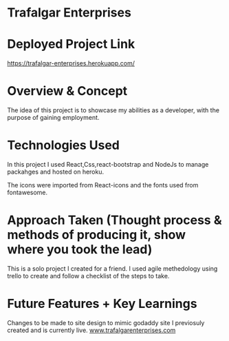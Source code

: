 # Trafalgar Enterprises 

# Deployed Project Link
https://trafalgar-enterprises.herokuapp.com/

# Overview & Concept
The idea of this project is to showcase my abilities as a developer, with the purpose of gaining employment.

# Technologies Used
In this project I used React,Css,react-bootstrap and NodeJs to manage packahges and hosted on heroku. 

The icons were imported from React-icons and the fonts used from fontawesome.

# Approach Taken (Thought process & methods of producing it, show where you took the lead)
This is a solo project I created for a friend. I used agile methedology using trello to create and follow a checklist of the steps to take.


<!-- # Visuals (Code Snippets and Screenshots) -->

<!-- # Bugs, Blockers & Wins -->

# Future Features + Key Learnings
Changes to be made to site design to mimic godaddy site I previosuly created and is currently live. 
www.trafalgarenterprises.com